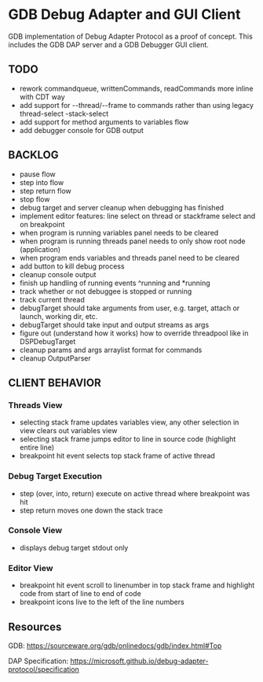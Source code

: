 # GDB Debug Adapter and GUI Client
GDB implementation of Debug Adapter Protocol as a proof of concept. This includes the GDB DAP server and a GDB Debugger GUI client.

## TODO
* rework commandqueue, writtenCommands, readCommands more inline with CDT way
* add support for --thread/--frame to commands rather than using legacy thread-select -stack-select
* add support for method arguments to variables flow
* add debugger console for GDB output 

## BACKLOG
* pause flow
* step into flow
* step return flow
* stop flow
* debug target and server cleanup when debugging has finished
* implement editor features: line select on thread or stackframe select and on breakpoint
* when program is running variables panel needs to be cleared
* when program is running threads panel needs to only show root node (application)
* when program ends variables and threads panel need to be cleared
* add button to kill debug process
* cleanup console output
* finish up handling of running events ^running and *running
* track whether or not debuggee is stopped or running
* track current thread
* debugTarget should take arguments from user, e.g. target, attach or launch, working dir, etc.
* debugTarget should take input and output streams as args
* figure out (understand how it works) how to override threadpool like in DSPDebugTarget
* cleanup params and args arraylist format for commands
* cleanup OutputParser

## CLIENT BEHAVIOR
### Threads View
* selecting stack frame updates variables view, any other selection in view clears out variables view
* selecting stack frame jumps editor to line in source code (highlight entire line)
* breakpoint hit event selects top stack frame of active thread

### Debug Target Execution
* step (over, into, return) execute on active thread where breakpoint was hit
* step return moves one down the stack trace

### Console View
* displays debug target stdout only

### Editor View
* breakpoint hit event scroll to linenumber in top stack frame and highlight code from start of line to end of code
* breakpoint icons live to the left of the line numbers

## Resources
GDB: https://sourceware.org/gdb/onlinedocs/gdb/index.html#Top

DAP Specification: https://microsoft.github.io/debug-adapter-protocol/specification
